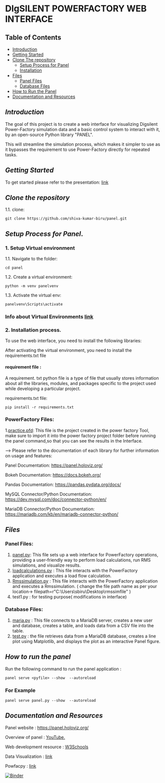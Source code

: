 # DIgSILENT POWERFACTORY WEB INTERFACE

## Table of Contents


- [Introduction](#introduction)
- [Getting Started](#getting-started)
- [Clone The repository](#clone)
  - [Setup Process for Panel](#setup-process-for-panel)
  - [Installation](#installation)
- [Files](#files)
  - [Panel Files](#panel-files)
  - [Database Files](#database-files)
- [How to Run the Panel](#how-to-run-the-panel)
- [Documentation and Resources](#documentation)

## *Introduction* <a name="introduction"></a>

The goal of this project is to create a web interface for visualizing Digsilent Power-Factory simulation data and a basic control system to interact with it, by an open-source Python library "PANEL".

This will streamline the simulation process, which makes it simpler to use as it bypasses the requirement to use Power-Factory directly for repeated tasks.

## *Getting Started* <a name="getting-started"></a>

To get started please refer to the presentation: [link](https://github.com/shiva-kumar-biru/panel/blob/main/Documents/panel_introduction.pptx)

## *Clone the repository* <a name="clone"></a>

1.1. clone:
``` shell
git clone https://github.com/shiva-kumar-biru/panel.git
```

## *Setup Process for Panel*. <a name="setup-process-for-panel"></a>

### 1. Setup Virtual environment

1.1. Navigate to the folder:

 ``` shell
cd panel
   ```

1.2. Create a virtual environment:

``` shell
python -m venv panelvenv 
```

1.3. Activate the virtual env:

``` shell
panelvenv\Scripts\activate 
 ```

### Info about Virtual Environments [link](https://realpython.com/python-virtual-environments-a-primer/)


### 2. Installation process. <a name="installation"></a>

To use the web interface, you need to install the following libraries:

After activating the virtual environment, you need to install the requirements.txt file

#### requirement file :

A requirement. txt python file is a type of file that usually stores information about all the libraries, modules, and packages specific to the project used while developing a particular project.

requirements.txt file: 

``` shell
pip install -r requirements.txt
```

### PowerFactory Files: 
1.[practice.pfd](https://github.com/shiva-kumar-biru/panel/edit/main/practice.pfd): This file is the project created in the power factory Tool, make sure to import it into the power factory project folder before running the panel command,so that you can see the results in the Interface.


--> Please refer to the documentation of each library for further information on usage and features:

Panel Documentation: https://panel.holoviz.org/

Bokeh Documentation: https://docs.bokeh.org/

Pandas Documentation: https://pandas.pydata.org/docs/

MySQL Connector/Python Documentation: https://dev.mysql.com/doc/connector-python/en/

MariaDB Connector/Python Documentation: https://mariadb.com/kb/en/mariadb-connector-python/


## *Files* <a name="files"></a>

### Panel Files: <a name="panel-files"></a>

1. [panel.py](https://github.com/shiva-kumar-biru/panel/blob/main/panel.py): This file sets up a web interface for PowerFactory operations, providing a user-friendly way to perform load calculations, run RMS simulations, and visualize results.
2. [loadcalculations.py](https://github.com/shiva-kumar-biru/panel/blob/main/Loadcalculation.py) : This file interacts with the PowerFactory application and executes a load flow calculation.
3. [Rmssimulation.py](https://github.com/shiva-kumar-biru/panel/blob/main/Rmssimulation.py) : This file interacts with the PowerFactory application and executes a Rmssimulation. ( change the file path name as per your location-> filepath=r"C:\Users\sbiru\Desktop\rmssimfile" )
4. test1.py : for testing purpose( modifications in interface)


### Database Files: <a name="database-files"></a>

1. [maria.py](https://github.com/shiva-kumar-biru/panel/blob/main/maria.py) : This file connects to a MariaDB server, creates a new user and database, creates a table, and loads data from a CSV file into the table.
2. [test.py](https://github.com/shiva-kumar-biru/panel/blob/main/test.py) : the file retrieves data from a MariaDB database, creates a line plot using Matplotlib, and displays the plot as an interactive Panel figure.


## *How to run the panel* <a name="how-to-run-the-panel"></a>

Run the following command to run the panel application : 

```shell
panel serve <pyfile> --show  --autoreload
```

### For Example 


```shell
panel serve panel.py --show  --autoreload
```


## *Documentation and Resources* <a name="documentation"></a>

Panel website :
https://panel.holoviz.org/

Overview of panel : <a href="https://www.youtube.com/watch?v=1UVghBXt6dY"> YouTube.</a>

Web development resource :  [W3Schools](https://www.w3schools.com/) 

Data Visualization : [link](https://realpython.com/python-data-visualization-bokeh/)

Powfacpy : [link](https://github.com/FraunhIEE-UniKassel-PowSysStability/powfacpy)


[![Binder](https://mybinder.org/badge_logo.svg)](https://mybinder.org/v2/gh/shiva-kumar-biru/panel/main)

